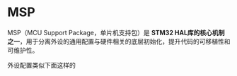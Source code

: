 # MSP

MSP（MCU Support Package，单片机支持包）是 ​**​STM32 HAL库的核心机制之一​**​，用于分离外设的通用配置与硬件相关的底层初始化，提升代码的可移植性和可维护性。

外设配置类似下面这样的